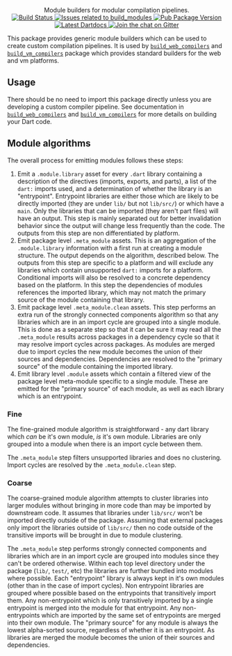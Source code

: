<p align="center">
  Module builders for modular compilation pipelines.
  <br>
  <a href="https://travis-ci.org/dart-lang/build">
    <img src="https://travis-ci.org/dart-lang/build.svg?branch=master" alt="Build Status" />
  </a>
  <a href="https://github.com/dart-lang/build/labels/package%3A%20build_modules">
    <img src="https://img.shields.io/github/issues-raw/dart-lang/build/package%3A%20build_modules.svg" alt="Issues related to build_modules" />
  </a>
  <a href="https://pub.dartlang.org/packages/build_modules">
    <img src="https://img.shields.io/pub/v/build_modules.svg" alt="Pub Package Version" />
  </a>
  <a href="https://pub.dartlang.org/documentation/build_modules/latest">
    <img src="https://img.shields.io/badge/dartdocs-latest-blue.svg" alt="Latest Dartdocs" />
  </a>
  <a href="https://gitter.im/dart-lang/build">
    <img src="https://badges.gitter.im/dart-lang/build.svg" alt="Join the chat on Gitter" />
  </a>
</p>

This package provides generic module builders which can be used to create custom
compilation pipelines. It is used by [`build_web_compilers`][] and
[`build_vm_compilers`][] package which provides standard builders for the web
and vm platforms.

## Usage

There should be no need to import this package directly unless you are
developing a custom compiler pipeline. See documentation in
[`build_web_compilers`][] and [`build_vm_compilers`][] for more details on
building your Dart code.

[`build_web_compilers`]: https://pub.dartlang.org/packages/build_web_compilers
[`build_vm_compilers`]: https://pub.dartlang.org/packages/build_vm_compilers

## Module algorithms

The overall process for emitting modules follows these steps:

1. Emit a `.module.library` asset for every `.dart` library containing a
   description of the directives (imports, exports, and parts), a list of the
   `dart:` imports used, and a determination of whether the library is an
   "entrypoint". Entrypoint libraries are either those which are likely to be
   directly imported (they are under `lib/` but not `lib/src/`) or which have a
   `main`. Only the libraries that can be imported (they aren't part files) will
   have an output. This step is mainly separated out for better invalidation
   behavior since the output will change less frequently than the code. The
   outputs from this step are non differentiated by platform.
2. Emit package level `.meta_module` assets. This is an aggregation of the
   `.module.library` information with a first run at creating a module
   structure. The output depends on the algorithm, described below. The outputs
   from this step are specific to a platform and will exclude any libraries
   which contain unsupported `dart:` imports for a platform. Conditional imports
   will also be resolved to a concrete dependency based on the platform. In this
   step the dependencies of modules references the imported library, which may
   not match the primary source of the module containing that library.
3. Emit package level `.meta_module.clean` assets. This step performs an extra
   run of the strongly connected components algorithm so that any libraries
   which are in an import cycle are grouped into a single module. This is done
   as a separate step so that it can be sure it may read all the `.meta_module`
   results across packages in a dependency cycle so that it may resolve import
   cycles across packages. As modules are merged due to import cycles the new
   module becomes the union of their sources and dependencies. Dependencies are
   resolved to the "primary source" of the module containing the imported
   library.
4. Emit library level `.module` assets which contain a filtered view of the
   package level meta-module specific to a single module. These are emitted for
   the "primary source" of each module, as well as each library which is an
   entrypoint.

### Fine

The fine-grained module algorithm is straightforward - any dart library which
_can_ be it's own module, _is_ it's own module. Libraries are only grouped into
a module when there is an import cycle between them.

The `.meta_module` step filters unsupported libraries and does no clustering.
Import cycles are resolved by the `.meta_module.clean` step.

### Coarse

The coarse-grained module algorithm attempts to cluster libraries into larger
modules without bringing in more code than may be imported by downstream code.
It assumes that libraries under `lib/src/` won't be imported directly outside of
the package. Assuming that external packages only import the libraries outside
of `lib/src/` then no code outside of the transitive imports will be brought in
due to module clustering.

The `.meta_module` step performs strongly connected components and libraries
which are in an import cycle are grouped into modules since they can't be
ordered otherwise. Within each top level directory under the package (`lib/`,
`test/`, etc) the libraries are further bundled into modules where possible.
Each "entrypoint" library is always kept in it's own modules (other than in the
case of import cycles). Non entrypoint libraries are grouped where possible
based on the entrypoints that transitively import them. Any non-entrypoint which
is only transitively imported by a single entrypoint is merged into the module
for that entrypoint. Any non-entrypoints which are imported by the same set of
entrypoints are merged into their own module. The "primary source" for any
module is always the lowest alpha-sorted source, regardless of whether it is an
entrypoint. As libraries are merged the module becomes the union of their
sources and dependencies.
